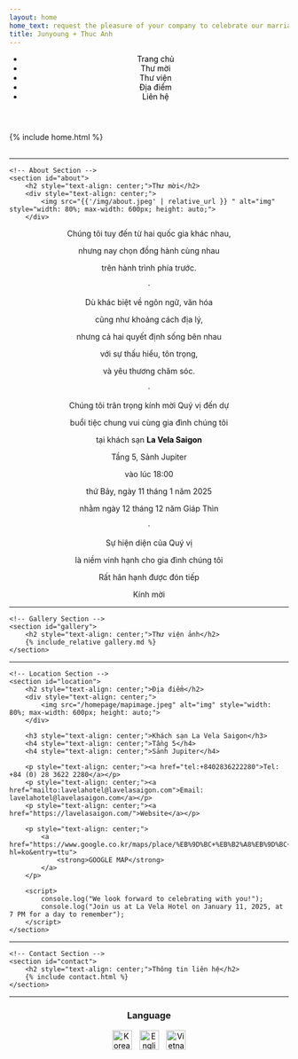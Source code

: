 ```yaml
---
layout: home
home_text: request the pleasure of your company to celebrate our marriage
title: Junyoung + Thuc Anh
---
```


<head>
  <!-- Google Fonts for Noto Serif KR -->
  <link rel="preconnect" href="https://fonts.googleapis.com">
  <link rel="preconnect" href="https://fonts.gstatic.com" crossorigin>
  <link href="https://fonts.googleapis.com/css2?family=Noto+Serif+KR:wght@200..900&display=swap" rel="stylesheet">

  <!-- Other metadata or stylesheets -->
</head>


<!-- Sticky Header with Navigation Links -->
<header class="sticky-header">
    <nav>
        <ul>
<li><a href="#home">Trang chủ</a></li>
<li><a href="#about">Thư mời</a></li>
<li><a href="#gallery">Thư viện</a></li>
<li><a href="#location">Địa điểm</a></li>
<li><a href="#contact">Liên hệ</a></li>
        </ul>
    </nav>
</header>

<div class="container">
    <!-- Home Section -->
    <section id="home">
        {% include home.html %}
    </section>

<hr style="margin-top: 30px;">

    <!-- About Section -->
    <section id="about">
        <h2 style="text-align: center;">Thư mời</h2>
        <div style="text-align: center;">
            <img src="{{'/img/about.jpeg' | relative_url }} " alt="img" style="width: 80%; max-width: 600px; height: auto;">
        </div>

<div style="text-align: center;">
    <p>Chúng tôi tuy đến từ hai quốc gia khác nhau,</p>
    <p>nhưng nay chọn đồng hành cùng nhau</p>
    <p>trên hành trình phía trước.</p>
    <p>·</p>
    <p>Dù khác biệt về ngôn ngữ, văn hóa</p>
    <p>cũng như khoảng cách địa lý,</p>
    <p>nhưng cả hai quyết định sống bên nhau</p>
    <p>với sự thấu hiểu, tôn trọng,</p>
    <p>và yêu thương chăm sóc.</p>
    <p>·</p>
    <p>Chúng tôi trân trọng kính mời Quý vị đến dự</p>
    <p>buổi tiệc chung vui cùng gia đình chúng tôi</p>
    <p>tại khách sạn 
        <strong><a href="#location">La Vela Saigon</a></strong>
    </p>
    <p>Tầng 5, Sảnh Jupiter</p>
    <p>vào lúc 18:00</p>
    <p>thứ Bảy, ngày 11 tháng 1 năm 2025</p>
    <p>nhằm ngày 12 tháng 12 năm Giáp Thìn</p>
    <p>·</p>
    <p>Sự hiện diện của Quý vị</p>
    <p>là niềm vinh hạnh cho gia đình chúng tôi</p>
    <p>Rất hân hạnh được đón tiếp</p>
    <p>Kính mời</p>
</div>
    </section>

  <hr>

    <!-- Gallery Section -->
    <section id="gallery">
        <h2 style="text-align: center;">Thư viện ảnh</h2>
        {% include_relative gallery.md %}
    </section>

  <hr>

    <!-- Location Section -->
    <section id="location">
        <h2 style="text-align: center;">Địa điểm</h2>
        <div style="text-align: center;">
            <img src="/homepage/mapimage.jpeg" alt="img" style="width: 80%; max-width: 600px; height: auto;">
        </div>

        <h3 style="text-align: center;">Khách sạn La Vela Saigon</h3>
        <h4 style="text-align: center;">Tầng 5</h4>
        <h4 style="text-align: center;">Sảnh Jupiter</h4>

        <p style="text-align: center;"><a href="tel:+8402836222280">Tel: +84 (0) 28 3622 2280</a></p>
        <p style="text-align: center;"><a href="mailto:lavelahotel@lavelasaigon.com">Email: lavelahotel@lavelasaigon.com</a></p>
        <p style="text-align: center;"><a href="https://lavelasaigon.com/">Website</a></p>

        <p style="text-align: center;">
            <a href="https://www.google.co.kr/maps/place/%EB%9D%BC+%EB%B2%A8%EB%9D%BC+%EC%82%AC%EC%9D%B4%EA%B3%B5+%ED%98%B8%ED%85%94/@10.7886761,106.6828959,17z/data=!3m1!4b1!4m9!3m8!1s0x31752f2d1f5cd9e7:0xd2284b6940329fcf!5m2!4m1!1i2!8m2!3d10.7886708!4d106.6854708!16s%2Fg%2F11h9kpyf0z?hl=ko&entry=ttu">
                <strong>GOOGLE MAP</strong>
            </a>
        </p>

        <script>
            console.log("We look forward to celebrating with you!");
            console.log("Join us at La Vela Hotel on January 11, 2025, at 7 PM for a day to remember");
        </script>
    </section>

  <hr>

    <!-- Contact Section -->
    <section id="contact">
        <h2 style="text-align: center;">Thông tin liên hệ</h2>
        {% include contact.html %}   
    </section>


   <hr>
<!-- Add this after the last <hr> -->
<section id="language-selection">
    <h3 style="text-align: center;">Language</h3>
    <div style="text-align: center;">
        <a href="https://jytaweddinginvitation.github.io/homepagekr/">
            <img src="/homepage/img/kr.JPG" alt="Korean Language" style="width: 35px; height: 35px; margin-right: 10px;">
        </a>
        <a href="https://jytaweddinginvitation.github.io/homepage/">
            <img src="/homepage/img/eng.JPG" alt="English Language" style="width: 35px; height: 35px; margin-right: 10px;">
        </a>
        <a href="https://jytaweddinginvitation.github.io/homepagevn/">
            <img src="/homepage/img/vn.JPG" alt="Vietnamese Language" style="width: 35px; height: 35px;">
        </a>
    </div>
</section>
   
</div>

<!-- Additional Styling -->
<style>
    /* Center-align section titles */
    section h2 {
        text-align: center;
    }

    /* Change hyperlink color to black */
    a {
        color: black;
        text-decoration: none; /* Optional: Remove underline */
    }

    a:hover {
        text-decoration: underline; /* Optional: Add underline on hover */
    }
</style>

